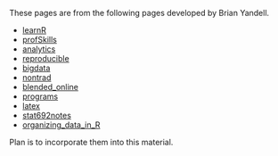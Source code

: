 These pages are from the following pages developed by Brian Yandell. 

- [learnR](learnR.md)
- [profSkills](profSkills.md)
- [analytics](analytics.md)
- [reproducible](reproducible.md)
- [bigdata](bigdata.md)
- [nontrad](nontrad.md)
- [blended_online](blended_online.md)
- [programs](programs.md)
- [latex](latex.md)
- [stat692notes](stat692notes.txt)
- [organizing_data_in_R](organizing_data_in_R.Rmd)


Plan is to incorporate them into this material.
